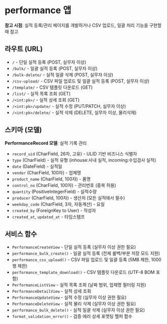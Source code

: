 # performance 앱

**참고 시점**: 실적 등록/관리 페이지를 개발하거나 CSV 업로드, 일괄 처리 기능을 구현할 때 참고

## 라우트 (URL)
- `/` - 단일 실적 등록 (POST, 실무자 이상)
- `/bulk/` - 일괄 실적 등록 (POST, 실무자 이상)
- `/bulk-delete/` - 실적 일괄 삭제 (POST, 실무자 이상)
- `/csv-upload/` - CSV 파일 업로드 및 일괄 실적 등록 (POST, 실무자 이상)
- `/template/` - CSV 템플릿 다운로드 (GET)
- `/list/` - 실적 목록 조회 (GET)
- `/<int:pk>/` - 실적 상세 조회 (GET)
- `/<int:pk>/update/` - 실적 수정 (PUT/PATCH, 실무자 이상)
- `/<int:pk>/delete/` - 실적 삭제 (DELETE, 실무자 이상, 물리삭제)

## 스키마 (모델)
**PerformanceRecord 모델**: 실적 기록 관리
- `record_uid` (CharField, 26자, 고유) - ULID 기반 비즈니스 식별자
- `type` (CharField) - 실적 유형 (inhouse:사내 실적, incoming:수입검사 실적)
- `date` (DateField) - 실적일
- `vendor` (CharField, 100자) - 업체명
- `product_name` (CharField, 100자) - 품명
- `control_no` (CharField, 100자) - 관리번호 (중복 허용)
- `quantity` (PositiveIntegerField) - 실적수량
- `producer` (CharField, 100자) - 생산처 (모든 실적에서 필수)
- `weekday_code` (CharField, 3자, 자동계산) - 요일
- `created_by` (ForeignKey to User) - 작성자
- `created_at`, `updated_at` - 타임스탬프

## 서비스 함수
- `PerformanceCreateView` - 단일 실적 등록 (실무자 이상 권한 필요)
- `performance_bulk_create()` - 일괄 실적 등록 (전체 롤백/부분 저장 모드 지원)
- `performance_csv_upload()` - CSV 파일 업로드 및 일괄 등록 (5MB 제한, 1000행 제한)
- `performance_template_download()` - CSV 템플릿 다운로드 (UTF-8 BOM 포함)
- `PerformanceListView` - 실적 목록 조회 (날짜 범위, 업체명 필터링 지원)
- `PerformanceDetailView` - 실적 상세 조회
- `PerformanceUpdateView` - 실적 수정 (실무자 이상 권한 필요)
- `PerformanceDeleteView` - 실적 물리 삭제 (실무자 이상 권한 필요)
- `performance_bulk_delete()` - 실적 일괄 삭제 (실무자 이상 권한 필요)
- `format_validation_error()` - 검증 에러 상세 포맷팅 헬퍼 함수
